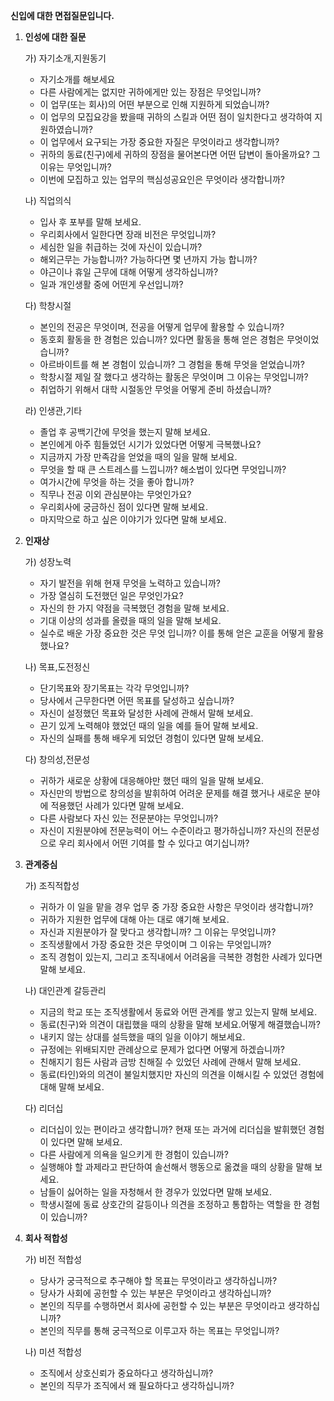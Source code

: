 **신입에 대한 면접질문입니다.**

1. **인성에 대한 질문**

   가) 자기소개,지원동기

   * 자기소개를 해보세요
   * 다른 사람에게는 없지만 귀하에게만 있는 장점은 무엇입니까?
   * 이 업무(또는 회사)의 어떤 부분으로 인해 지원하게 되었습니까?
   * 이 업무의 모집요강을 봤을때 귀하의 스킬과 어떤 점이 일치한다고 생각하여 지원하였습니까?
   * 이 업무에서 요구되는 가장 중요한 자질은 무엇이라고 생각합니까?
   * 귀하의 동료(친구)에세 귀하의 장점을 물어본다면 어떤 답변이 돌아올까요?
     그 이유는 무엇입니까?
   * 이번에 모집하고 있는 업무의 핵심성공요인은 무엇이라 생각합니까?

   나) 직업의식

   * 입사 후 포부를 말해 보세요.
   * 우리회사에서 일한다면 장래 비전은 무엇입니까?
   * 세심한 일을 취급하는 것에 자신이 있습니까?
   * 해외근무는 가능합니까? 가능하다면 몇 년까지 가능 합니까?
   * 야근이나 휴일 근무에 대해 어떻게 생각하십니까?
   * 일과 개인생활 중에 어떤게 우선입니까?

   다) 학창시절

   * 본인의 전공은 무엇이며, 전공을 어떻게 업무에 활용할 수 있습니까?
   * 동호회 활동을 한 경험은 있습니까? 있다면 활동을 통해 얻은 경험은 무엇이었습니까?
   * 아르바이트를 해 본 경험이 있습니까? 그 경험을 통해 무엇을 얻었습니까?
   * 학창시절 제일 잘 했다고 생각하는 활동은 무엇이며 그 이유는 무엇입니까?
   * 취업하기 위해서 대학 시절동안 무엇을 어떻게 준비 하셨습니까?

   라) 인생관,기타

   * 졸업 후 공백기간에 무엇을 했는지 말해 보세요.
   * 본인에게 아주 힘들었던 시기가 있었다면 어떻게 극복했나요?
   * 지금까지 가장 만족감을 얻었을 때의 일을 말해 보세요.
   * 무엇을 할 때 큰 스트레스를 느낍니까? 해소법이 있다면 무엇입니까?
   * 여가시간에 무엇을 하는 것을 좋아 합니까? 
   * 직무나 전공 이외 관심분야는 무엇인가요?
   * 우리회사에 궁금하신 점이 있다면 말해 보세요.
   * 마지막으로 하고 싶은 이야기가 있다면 말해 보세요.

2. **인재상**

   가) 성장노력

   * 자기 발전을 위해 현재 무엇을 노력하고 있습니까?
   * 가장 열심히 도전했던 일은 무엇인가요? 
   * 자신의 한 가지 약점을 극복했던 경험을 말해 보세요.
   * 기대 이상의 성과를 올렸을 때의 일을 말해 보세요.
   * 실수로 배운 가장 중요한 것은 무엇 입니까? 이를 통해 얻은 교훈을 어떻게 활용했나요?

   나) 목표,도전정신

   * 단기목표와 장기목표는 각각 무엇입니까?
   * 당사에서 근무한다면 어떤 목표를 달성하고 싶습니까?
   * 자신이 설정했던 목표와 달성한 사례에 관해서 말해 보세요.
   * 끈기 있게 노력해야 했었던 때의 일을 예를 들어 말해 보세요.
   * 자신의 실패를 통해 배우게 되었던 경험이 있다면 말해 보세요.

   다) 창의성,전문성

   * 귀하가 새로운 상황에 대응해야만 했던 때의 일을 말해 보세요.
   * 자신만의 방법으로 창의성을 발휘하여 어려운 문제를 해결 했거나 새로운 분야에 적용했던 사례가 있다면 말해 보세요.
   * 다른 사람보다 자신 있는 전문분야는 무엇입니까?
   * 자신이 지원분야에 전문능력이 어느 수준이라고 평가하십니까? 자신의 전문성으로 우리 회사에서 어떤 기여를 할 수 있다고 여기십니까?

3. **관계중심**

   가) 조직적합성

   * 귀하가 이 일을 맡을 경우 업무 중 가장 중요한 사항은 무엇이라 생각합니까?
   * 귀하가 지원한 업무에 대해 아는 대로 얘기해 보세요.
   * 자신과 지원분야가 잘 맞다고 생각합니까? 그 이유는 무엇입니까?
   * 조직생활에서 가장 중요한 것은 무엇이며 그 이유는 무엇입니까?
   * 조직 경험이 있는지, 그리고 조직내에서 어려움을 극복한 경험한 사례가 있다면 말해 보세요.

   나) 대인관계 갈등관리

   * 지금의 학교 또는 조직생활에서 동료와 어떤 관계를 쌓고 있는지 말해 보세요.
   * 동료(친구)와 의견이 대립했을 때의 상황을 말해 보세요.어떻게 해결했습니까?
   * 내키지 않는 상대를 설득했을 때의 일을 이야기 해보세요.
   * 규정에는 위배되지만 관례상으로 문제가 없다면 어떻게 하겠습니까?
   * 친해지기 힘든 사람과 금방 친해질 수 있었던 사례에 관해서 말해 보세요.
   * 동료(타인)와의 의견이 불일치했지만 자신의 의견을 이해시킬 수 있었던 경험에 대해 말해 보세요.

   다) 리더십

   * 리더십이 있는 편이라고 생각합니까? 현재 또는 과거에 리더십을 발휘했던 경험이 있다면 말해 보세요.
   * 다른 사람에게 의욕을 일으키게 한 경험이 있습니까?
   * 실행해야 할 과제라고 판단하여 솔선해서 행동으로 옮겼을 때의 상황을 말해 보세요.
   * 남들이 싫어하는 일을 자청해서 한 경우가 있었다면 말해 보세요.
   * 학생시절에 동료 상호간의 갈등이나 의견을 조정하고 통합하는 역할을 한 경험이 있습니까?

4. **회사 적합성**

   가) 비전 적합성

   * 당사가 궁극적으로 추구해야 할 목표는 무엇이라고 생각하십니까?
   * 당사가 사회에 공헌할 수 있는 부분은 무엇이라고 생각하십니까?
   * 본인의 직무를 수행하면서 회사에 공헌할 수 있는 부분은 무엇이라고 생각하십니까?
   * 본인의 직무를 통해 궁극적으로 이루고자 하는 목표는 무엇입니까?

   나) 미션 적합성

   * 조직에서 상호신뢰가 중요하다고 생각하십니까?
   * 본인의 직무가 조직에서 왜 필요하다고 생각하십니까?


